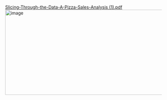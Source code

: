 [Slicing-Through-the-Data-A-Pizza-Sales-Analysis (1).pdf](https://github.com/user-attachments/files/21722652/Slicing-Through-the-Data-A-Pizza-Sales-Analysis.1.pdf)
<img width="586" height="275" alt="image" src="https://github.com/user-attachments/assets/fa1b3f3c-e344-4c71-8b90-4f83a7f5a805" />
